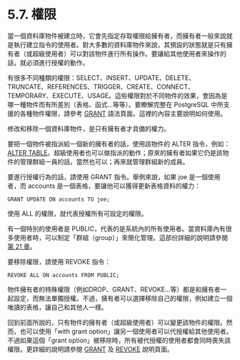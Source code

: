 # 5.7. 權限

當一個資料庫物件被建立時，它會先指定存取權限給擁有者，而擁有者一般來說就是執行建立指令的使用者。對大多數的資料庫物件來說，其預設的狀態就是只有擁有者（或超級使用者）可以對該物件進行所有操作。要讓給其他使用者來操作的話，就必須進行授權的動作。

有很多不同種類的權限：SELECT、INSERT、UPDATE、DELETE、TRUNCATE、REFERENCES、TRIGGER、CREATE、CONNECT、TEMPORARY、EXECUTE、USAGE。這些權限對於不同物件的效果，會因為是哪一種物件而有所差別（表格、函式...等等）。要瞭解完整在 PostgreSQL 中所支援的各種物件權限，請參考 [GRANT](https://github.com/pgsql-tw/documents/tree/a096b206440e1ac8cdee57e1ae7a74730f0ee146/vi-reference/i-sql-commands/grant.md) 語法頁面。這裡的內容主要說明如何使用。

修改和移除一個資料庫物件，是只有擁有者才具備的權力。

要把一個物件被指派給一個新的擁有者的話，使用該物件的 ALTER 指令，例如：[ALTER TABLE](https://github.com/pgsql-tw/documents/tree/a096b206440e1ac8cdee57e1ae7a74730f0ee146/vi-reference/i-sql-commands/alter-table.md)。超級使用者也可以做指派的動作；原來的擁有者如果它仍是該物件的管理群組一員的話，當然也可以；再來就管理群組新的成員。

要進行授權行為的話，請使用 GRANT 指令。舉例來說，如果 joe 是一個使用者，而 accounts 是一個表格，要讓他可以獲得更新表格資料的權力：

```text
GRANT UPDATE ON accounts TO joe;
```

使用 ALL 的權限，就代表授權所有可設定的權限。

有一個特別的使用者是 PUBLIC，代表的是系統內的所有使用者。當資料庫內有很多使用者時，可以制定「群組（group）」來簡化管理。這部份詳細的說明請參閱[第 21 章](https://github.com/pgsql-tw/documents/tree/a096b206440e1ac8cdee57e1ae7a74730f0ee146/iii-server-administration/database-roles.md)。

要移除權限，請使用 REVOKE 指令：

```text
REVOKE ALL ON accounts FROM PUBLIC;
```

物件擁有者的特殊權限（例如DROP、GRANT、REVOKE...等）都是和擁有者一起設定，而無法單獨授權。不過，擁有者可以選擇移除自己的權限，例如建立一個唯讀的表格，讓自己和其他人一樣。

回到前面所說的，只有物件的擁有者（或超級使用者）可以變更該物件的權限。然而，也可以使用「with grant option」讓另一個使用者可以代授權給其他使用者。不過如果這個「grant option」被移除時，所有被代授權的使用者都會同時喪失該權限。更詳細的說明請參閱 [GRANT](https://github.com/pgsql-tw/documents/tree/a096b206440e1ac8cdee57e1ae7a74730f0ee146/vi-reference/i-sql-commands/grant.md) 及 [REVOKE](https://github.com/pgsql-tw/documents/tree/a096b206440e1ac8cdee57e1ae7a74730f0ee146/vi-reference/i-sql-commands/revoke.md) 說明頁面。

